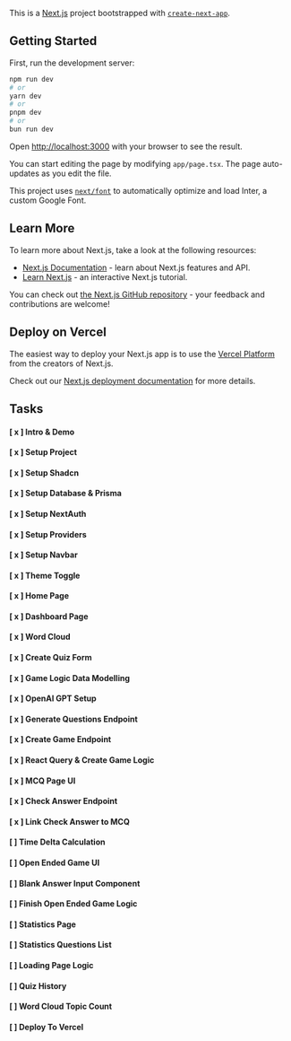 This is a [Next.js](https://nextjs.org/) project bootstrapped with [`create-next-app`](https://github.com/vercel/next.js/tree/canary/packages/create-next-app).

## Getting Started

First, run the development server:

```bash
npm run dev
# or
yarn dev
# or
pnpm dev
# or
bun run dev
```

Open [http://localhost:3000](http://localhost:3000) with your browser to see the result.

You can start editing the page by modifying `app/page.tsx`. The page auto-updates as you edit the file.

This project uses [`next/font`](https://nextjs.org/docs/basic-features/font-optimization) to automatically optimize and load Inter, a custom Google Font.

## Learn More

To learn more about Next.js, take a look at the following resources:

- [Next.js Documentation](https://nextjs.org/docs) - learn about Next.js features and API.
- [Learn Next.js](https://nextjs.org/learn) - an interactive Next.js tutorial.

You can check out [the Next.js GitHub repository](https://github.com/vercel/next.js/) - your feedback and contributions are welcome!

## Deploy on Vercel

The easiest way to deploy your Next.js app is to use the [Vercel Platform](https://vercel.com/new?utm_medium=default-template&filter=next.js&utm_source=create-next-app&utm_campaign=create-next-app-readme) from the creators of Next.js.

Check out our [Next.js deployment documentation](https://nextjs.org/docs/deployment) for more details.



## Tasks
#### [ x ] Intro & Demo
#### [ x ] Setup Project
#### [ x ] Setup Shadcn
#### [ x ] Setup Database & Prisma
#### [ x ] Setup NextAuth
#### [ x ] Setup Providers
#### [ x ] Setup Navbar
#### [ x ] Theme Toggle
#### [ x ] Home Page
#### [ x ] Dashboard Page
#### [ x ] Word Cloud
#### [ x ] Create Quiz Form
#### [ x ] Game Logic Data Modelling
#### [ x ] OpenAI GPT Setup
#### [ x ] Generate Questions Endpoint
#### [ x ] Create Game Endpoint
#### [ x ] React Query & Create Game Logic
#### [ x ] MCQ Page UI
#### [ x ] Check Answer Endpoint
#### [ x ] Link Check Answer to MCQ
#### [   ] Time Delta Calculation
#### [   ] Open Ended Game UI
#### [   ] Blank Answer Input Component 
#### [   ] Finish Open Ended Game Logic
#### [   ] Statistics Page
#### [   ] Statistics Questions List
#### [   ] Loading Page Logic
#### [   ] Quiz History
#### [   ] Word Cloud Topic Count
#### [   ] Deploy To Vercel